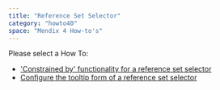 ```yaml
---
title: "Reference Set Selector"
category: "howto40"
space: "Mendix 4 How-to's"
---
```

Please select a How To:

*   ['Constrained by' functionality for a reference set selector](2621473)
*   [Configure the tooltip form of a reference set selector](configure-the-tooltip-form-of-a-reference-set-selector)